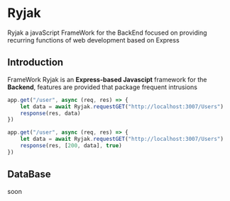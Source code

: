 # Ryjak
Ryjak a javaScript FrameWork for the BackEnd focused on providing recurring functions of web development based on Express

## Introduction
FrameWork Ryjak is an **Express-based Javascipt** framework for the **Backend**, features are provided that package frequent intrusions

~~~ JavaScript
app.get("/user", async (req, res) => {
    let data = await Ryjak.requestGET("http://localhost:3007/Users")
    response(res, data)
})

app.get("/user", async (req, res) => {
    let data = await Ryjak.requestGET("http://localhost:3007/Users")
    response(res, [200, data], true)
})
~~~

## DataBase
soon
